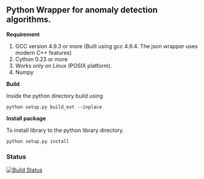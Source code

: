 ## Python Wrapper for anomaly detection algorithms. 

**Requirement**

1. GCC version 4.9.3 or more (Built using gcc 4.9.4. The json wrapper uses modern C++ features)
2. Cython 0.23 or more
3. Works only on Linux (POSIX platform).
4. Numpy

**Build**

Inside the python directory build using

`python setup.py build_ext --inplace`

**Install package**

To install library to the python library directory.

`python setup.py install`

### Status
[![Build Status](https://travis-ci.com/tadeze/pyad.png)](https://travis-ci.com/tadeze/pyad)
  
